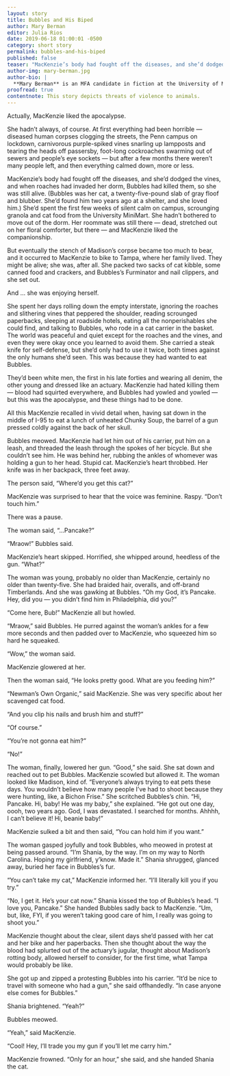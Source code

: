 ```yaml
---
layout: story
title: Bubbles and His Biped
author: Mary Berman
editor: Julia Rios
date: 2019-06-18 01:00:01 -0500
category: short story
permalink: bubbles-and-his-biped
published: false
teaser: "MacKenzie’s body had fought off the diseases, and she’d dodged the vines, and when roaches had invaded her dorm, Bubbles had killed them..."
author-img: mary-berman.jpg
author-bio: |
  **Mary Berman** is an MFA candidate in fiction at the University of Mississippi. Her work has been published or is forthcoming in _Cicada Magazine_, the BrokenEyeBooks anthology _It Came from Miskatonic University_, and elsewhere. In her free time she reads about the French Revolution, practices taekwondo, and chases her cat around the house. You can connect with her online at [www.mtgberman.com](http://www.mtgberman.com) and on Twitter as [@mtgberman](https://www.twitter.com/mtgberman).
proofread: true
contentnote: This story depicts threats of violence to animals.
---
```


Actually, MacKenzie liked the apocalypse.

She hadn’t always, of course. At first everything had been horrible — diseased human corpses clogging the streets, the Penn campus on lockdown, carnivorous purple-spiked vines snarling up lampposts and tearing the heads off passersby, foot-long cockroaches swarming out of sewers and people’s eye sockets — but after a few months there weren’t many people left, and then everything calmed down, more or less.

MacKenzie’s body had fought off the diseases, and she’d dodged the vines, and when roaches had invaded her dorm, Bubbles had killed them, so she was still alive. (Bubbles was her cat, a twenty-five-pound slab of gray floof and blubber. She’d found him two years ago at a shelter, and she loved him.) She’d spent the first few weeks of silent calm on campus, scrounging granola and cat food from the University MiniMart. She hadn’t bothered to move out of the dorm. Her roommate was still there — dead, stretched out on her floral comforter, but there — and MacKenzie liked the companionship.

But eventually the stench of Madison’s corpse became too much to bear, and it occurred to MacKenzie to bike to Tampa, where her family lived. They might be alive; she was, after all. She packed two sacks of cat kibble, some canned food and crackers, and Bubbles’s Furminator and nail clippers, and she set out.

And ... she was enjoying herself.

She spent her days rolling down the empty interstate, ignoring the roaches and slithering vines that peppered the shoulder, reading scrounged paperbacks, sleeping at roadside hotels, eating all the nonperishables she could find, and talking to Bubbles, who rode in a cat carrier in the basket. The world was peaceful and quiet except for the roaches and the vines, and even they were okay once you learned to avoid them. She carried a steak knife for self-defense, but she’d only had to use it twice, both times against the only humans she’d seen. This was because they had wanted to eat Bubbles.

They’d been white men, the first in his late forties and wearing all denim, the other young and dressed like an actuary. MacKenzie had hated killing them — blood had squirted everywhere, and Bubbles had yowled and yowled — but this was the apocalypse, and these things had to be done.

All this MacKenzie recalled in vivid detail when, having sat down in the middle of I-95 to eat a lunch of unheated Chunky Soup, the barrel of a gun pressed coldly against the back of her skull.

Bubbles meowed. MacKenzie had let him out of his carrier, put him on a leash, and threaded the leash through the spokes of her bicycle. But she couldn’t see him. He was behind her, rubbing the ankles of whomever was holding a gun to her head. Stupid cat. MacKenzie’s heart throbbed. Her knife was in her backpack, three feet away.

The person said, “Where’d you get this cat?”

MacKenzie was surprised to hear that the voice was feminine. Raspy. “Don’t touch him.”

There was a pause.

The woman said, “...Pancake?”

“Mraow!” Bubbles said.

MacKenzie’s heart skipped. Horrified, she whipped around, heedless of the gun. “What?”

The woman was young, probably no older than MacKenzie, certainly no older than twenty-five. She had braided hair, overalls, and off-brand Timberlands. And she was gawking at Bubbles. “Oh my God, it’s Pancake. Hey, did you — you didn’t find him in Philadelphia, did you?”

“Come here, Bub!” MacKenzie all but howled.

“Mraow,” said Bubbles. He purred against the woman’s ankles for a few more seconds and then padded over to MacKenzie, who squeezed him so hard he squeaked.

“Wow,” the woman said.

MacKenzie glowered at her.

Then the woman said, “He looks pretty good. What are you feeding him?”

“Newman’s Own Organic,” said MacKenzie. She was very specific about her scavenged cat food.

“And you clip his nails and brush him and stuff?”

“Of course.”

“You’re not gonna eat him?”

“No!”

The woman, finally, lowered her gun. “Good,” she said. She sat down and reached out to pet Bubbles. MacKenzie scowled but allowed it. The woman looked like Madison, kind of. “Everyone’s always trying to eat pets these days. You wouldn’t believe how many people I’ve had to shoot because they were hunting, like, a Bichon Frise.” She scritched Bubbles’s chin. “Hi, Pancake. Hi, baby! He was my baby,” she explained. “He got out one day, oooh, two years ago. God, I was devastated. I searched for months. Ahhhh, I can’t believe it! Hi, beanie baby!”

MacKenzie sulked a bit and then said, “You can hold him if you want.”

The woman gasped joyfully and took Bubbles, who meowed in protest at being passed around. “I’m Shania, by the way. I’m on my way to North Carolina. Hoping my girlfriend, y’know. Made it.” Shania shrugged, glanced away, buried her face in Bubbles’s fur.

“You can’t take my cat,” MacKenzie informed her. “I’ll literally kill you if you try.”

“No, I get it. He’s your cat now.” Shania kissed the top of Bubbles’s head. “I love you, Pancake.” She handed Bubbles sadly back to MacKenzie. “Um, but, like, FYI, if you weren’t taking good care of him, I really was going to shoot you.”

MacKenzie thought about the clear, silent days she’d passed with her cat and her bike and her paperbacks. Then she thought about the way the blood had splurted out of the actuary’s jugular, thought about Madison’s rotting body, allowed herself to consider, for the first time, what Tampa would probably be like.

She got up and zipped a protesting Bubbles into his carrier. “It’d be nice to travel with someone who had a gun,” she said offhandedly. “In case anyone else comes for Bubbles.”

Shania brightened. “Yeah?”

Bubbles meowed.

“Yeah,” said MacKenzie.

“Cool! Hey, I’ll trade you my gun if you’ll let me carry him.”

MacKenzie frowned. “Only for an hour,” she said, and she handed Shania the cat.
